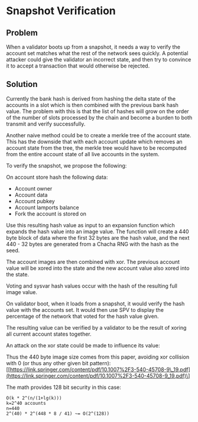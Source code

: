 # Snapshot Verification

## Problem

When a validator boots up from a snapshot, it needs a way to verify the account set matches what the rest of the network sees quickly. A potential attacker could give the validator an incorrect state, and then try to convince it to accept a transaction that would otherwise be rejected.

## Solution

Currently the bank hash is derived from hashing the delta state of the accounts in a slot which is then combined with the previous bank hash value. The problem with this is that the list of hashes will grow on the order of the number of slots processed by the chain and become a burden to both transmit and verify successfully.

Another naive method could be to create a merkle tree of the account state. This has the downside that with each account update which removes an account state from the tree, the merkle tree would have to be recomputed from the entire account state of all live accounts in the system.

To verify the snapshot, we propose the following:

On account store hash the following data:

* Account owner
* Account data
* Account pubkey
* Account lamports balance
* Fork the account is stored on

Use this resulting hash value as input to an expansion function which expands the hash value into an image value. The function will create a 440 byte block of data where the first 32 bytes are the hash value, and the next 440 - 32 bytes are generated from a Chacha RNG with the hash as the seed.

The account images are then combined with xor. The previous account value will be xored into the state and the new account value also xored into the state.

Voting and sysvar hash values occur with the hash of the resulting full image value.

On validator boot, when it loads from a snapshot, it would verify the hash value with the accounts set. It would then use SPV to display the percentage of the network that voted for the hash value given.

The resulting value can be verified by a validator to be the result of xoring all current account states together.

An attack on the xor state could be made to influence its value:

Thus the 440 byte image size comes from this paper, avoiding xor collision with 0 \(or thus any other given bit pattern\): \[[https://link.springer.com/content/pdf/10.1007%2F3-540-45708-9\_19.pdf](https://link.springer.com/content/pdf/10.1007%2F3-540-45708-9_19.pdf)\]

The math provides 128 bit security in this case:

```text
O(k * 2^(n/(1+lg(k)))
k=2^40 accounts
n=440
2^(40) * 2^(448 * 8 / 41) ~= O(2^(128))
```

